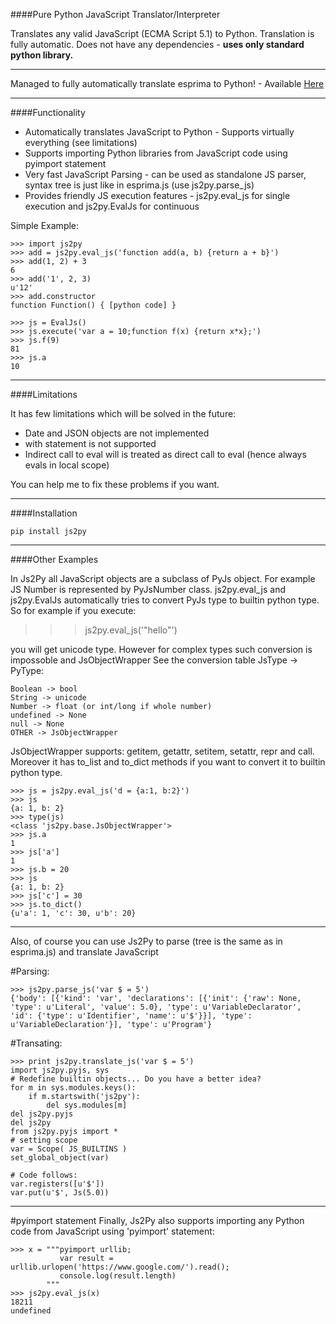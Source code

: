 ####Pure Python JavaScript Translator/Interpreter

Translates any valid JavaScript (ECMA Script 5.1) to Python. Translation is fully automatic. Does not have any 
dependencies - <b>uses only standard python library.</b>
<hr>

Managed to fully automatically translate esprima to Python! - Available <a href="https://github.com/PiotrDabkowski/Js2Py/blob/master/examples/pyesprima.py"> Here </a>

<hr>
####Functionality

<ul>
<li>Automatically translates JavaScript to Python - Supports virtually everything (see limitations)</li>
<li>Supports importing Python libraries from JavaScript code using pyimport statement</li>
<li>Very fast JavaScript Parsing - can be used as standalone JS parser, syntax tree is just like in esprima.js (use js2py.parse_js) </li>
<li> Provides friendly JS execution features - js2py.eval_js for single execution and js2py.EvalJs for continuous </li>
</ul>


Simple Example:

    >>> import js2py
    >>> add = js2py.eval_js('function add(a, b) {return a + b}')
    >>> add(1, 2) + 3
    6
    >>> add('1', 2, 3) 
    u'12'
    >>> add.constructor
    function Function() { [python code] }
    
    >>> js = EvalJs()
    >>> js.execute('var a = 10;function f(x) {return x*x};')
    >>> js.f(9)
    81
    >>> js.a
    10

<hr>

####Limitations

It has few limitations which will be solved in the future:
<ul>
<li>Date and JSON objects are not implemented</li>
<li>with statement is not supported</li>
<li>Indirect call to eval will is treated as direct call to eval (hence always evals in local scope)</li>
</ul>

You can help me to fix these problems if you want.


<hr>

####Installation 

    pip install js2py
    
<hr>

####Other Examples


In Js2Py all JavaScript objects are a subclass of PyJs object. For example JS Number is represented by PyJsNumber class.
js2py.eval_js and js2py.EvalJs automatically tries to convert PyJs type to builtin python type. So for example if you 
execute:

>>> js2py.eval_js('"hello"')

you will get unicode type. However for complex types such conversion is impossoble and JsObjectWrapper
See the conversion table JsType -> PyType:

    Boolean -> bool
    String -> unicode
    Number -> float (or int/long if whole number)
    undefined -> None
    null -> None
    OTHER -> JsObjectWrapper

JsObjectWrapper supports: getitem, getattr, setitem, setattr, repr and call.
Moreover it has to_list and to_dict methods if you want to convert it to builtin python type.

    >>> js = js2py.eval_js('d = {a:1, b:2}')
    >>> js
    {a: 1, b: 2}  
    >>> type(js)
    <class 'js2py.base.JsObjectWrapper'>
    >>> js.a
    1
    >>> js['a']
    1
    >>> js.b = 20
    >>> js
    {a: 1, b: 2}  
    >>> js['c'] = 30
    >>> js.to_dict()
    {u'a': 1, 'c': 30, u'b': 20}


<hr>

Also, of course you can use Js2Py to parse (tree is the same as in esprima.js) and translate JavaScript

#Parsing:

    >>> js2py.parse_js('var $ = 5')   
    {'body': [{'kind': 'var', 'declarations': [{'init': {'raw': None, 'type': u'Literal', 'value': 5.0}, 'type': u'VariableDeclarator', 'id': {'type': u'Identifier', 'name': u'$'}}], 'type': u'VariableDeclaration'}], 'type': u'Program'}

#Transating:

    >>> print js2py.translate_js('var $ = 5')
    import js2py.pyjs, sys
    # Redefine builtin objects... Do you have a better idea?
    for m in sys.modules.keys():
        if m.startswith('js2py'):
            del sys.modules[m]
    del js2py.pyjs
    del js2py
    from js2py.pyjs import *
    # setting scope
    var = Scope( JS_BUILTINS )
    set_global_object(var)
    
    # Code follows:
    var.registers([u'$'])
    var.put(u'$', Js(5.0))
    
<hr>

#pyimport statement
Finally, Js2Py also supports importing any Python code from JavaScript using 'pyimport' statement:

    >>> x = """pyimport urllib;
               var result = urllib.urlopen('https://www.google.com/').read();
               console.log(result.length)
            """
    >>> js2py.eval_js(x)
    18211
    undefined
    


    
